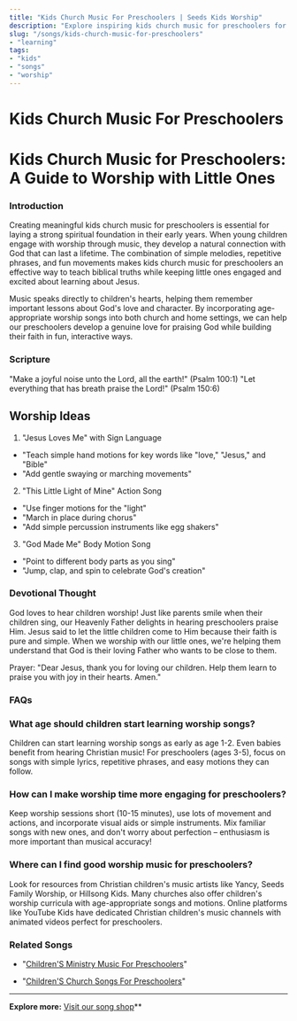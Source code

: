 ```yaml
---
title: "Kids Church Music For Preschoolers | Seeds Kids Worship"
description: "Explore inspiring kids church music for preschoolers for children's worship and faith development. Biblical music resources for families and ministry."
slug: "/songs/kids-church-music-for-preschoolers"
- "learning"
tags:
- "kids"
- "songs"
- "worship"
---
```


# Kids Church Music For Preschoolers

# Kids Church Music for Preschoolers: A Guide to Worship with Little Ones

### Introduction
Creating meaningful kids church music for preschoolers is essential for laying a strong spiritual foundation in their early years. When young children engage with worship through music, they develop a natural connection with God that can last a lifetime. The combination of simple melodies, repetitive phrases, and fun movements makes kids church music for preschoolers an effective way to teach biblical truths while keeping little ones engaged and excited about learning about Jesus.

Music speaks directly to children's hearts, helping them remember important lessons about God's love and character. By incorporating age-appropriate worship songs into both church and home settings, we can help our preschoolers develop a genuine love for praising God while building their faith in fun, interactive ways.

### Scripture
"Make a joyful noise unto the Lord, all the earth!" (Psalm 100:1)
"Let everything that has breath praise the Lord!" (Psalm 150:6)

## Worship Ideas
1. "Jesus Loves Me" with Sign Language
- "Teach simple hand motions for key words like "love," "Jesus," and "Bible"
- "Add gentle swaying or marching movements"

2. "This Little Light of Mine" Action Song
- "Use finger motions for the "light"
- "March in place during chorus"
- "Add simple percussion instruments like egg shakers"

3. "God Made Me" Body Motion Song
- "Point to different body parts as you sing"
- "Jump, clap, and spin to celebrate God's creation"

### Devotional Thought
God loves to hear children worship! Just like parents smile when their children sing, our Heavenly Father delights in hearing preschoolers praise Him. Jesus said to let the little children come to Him because their faith is pure and simple. When we worship with our little ones, we're helping them understand that God is their loving Father who wants to be close to them.

Prayer: "Dear Jesus, thank you for loving our children. Help them learn to praise you with joy in their hearts. Amen."

### FAQs

### What age should children start learning worship songs?
Children can start learning worship songs as early as age 1-2. Even babies benefit from hearing Christian music! For preschoolers (ages 3-5), focus on songs with simple lyrics, repetitive phrases, and easy motions they can follow.

### How can I make worship time more engaging for preschoolers?
Keep worship sessions short (10-15 minutes), use lots of movement and actions, and incorporate visual aids or simple instruments. Mix familiar songs with new ones, and don't worry about perfection – enthusiasm is more important than musical accuracy!

### Where can I find good worship music for preschoolers?
Look for resources from Christian children's music artists like Yancy, Seeds Family Worship, or Hillsong Kids. Many churches also offer children's worship curricula with age-appropriate songs and motions. Online platforms like YouTube Kids have dedicated Christian children's music channels with animated videos perfect for preschoolers.

### Related Songs

- "[Children'S Ministry Music For Preschoolers](/songs/children-s-ministry-music-for-preschoolers/)"

- "[Children'S Church Songs For Preschoolers](/songs/children-s-church-songs-for-preschoolers/)"

---

**Explore more:** [Visit our song shop](https://seedskidsworship.com/shop)**

<!-- Schema Markup -->
<script type="application/ld+json">
{
  "@context": "https://schema.org",
  "@type": "MusicRecording",
  "name": "Kids Church Music For Preschoolers",
  "byArtist": {
    "@type": "MusicGroup",
    "name": "Seeds Kids Worship"
  },
  "isFamilyFriendly": true,
  "url": "https://seedskidsworship.com/songs/kids-church-music-for-preschoolers/"
}
</script>